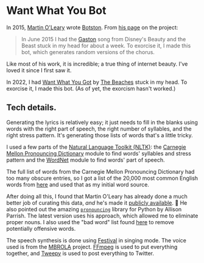 # Want What You Bot

In 2015, [Martin O'Leary](https://mewo2.com/) wrote [Botston](https://twitter.com/botston). From [his page](https://mewo2.com/bots/botston/) on the project:

> In June 2015 I had the [Gaston](https://www.youtube.com/watch?v=VuJTqmpBnI0) song from Disney's Beauty and the Beast stuck in my head for about a week. To exorcise it, I made this bot, which generates random versions of the chorus.

Like most of his work, it is incredible; a true thing of internet beauty. I've loved it since I first saw it.

In 2022, I had [Want What You Got](https://www.youtube.com/watch?v=gggDVJfvhgM) by [The Beaches](https://www.thebeachesband.com/) stuck in my head. To exorcise it, I made this bot. (As of yet, the exorcism hasn't worked.)

## Tech details.

Generating the lyrics is relatively easy; it just needs to fill in the blanks using words with the right part of speech, the right number of syllables, and the right stress pattern. It's generating those lists of words that's a little tricky.

I used a few parts of the [Natural Language Toolkit (NLTK)](https://www.nltk.org/): the [Carnegie Mellon Pronouncing Dictionary](https://www.nltk.org/api/nltk.corpus.reader.cmudict.html#module-nltk.corpus.reader.cmudict) module to find words' syllables and stress pattern and the [WordNet](https://www.nltk.org/api/nltk.corpus.reader.wordnet.html#module-nltk.corpus.reader.wordnet) module to find words' part of speech.

The full list of words from the Carnegie Mellon Pronouncing Dictionary had too many obscure entries, so I got a list of the 20,000 most common English words from [here](https://github.com/first20hours/google-10000-english) and used that as my initial word source.

After doing all this, I found that Martin O'Leary has already done a much better job of curating this data, _and_ he's made it [publicly available](https://github.com/mewo2/syllpos). 🤦 He also pointed out the amazing [`pronouncing`](https://github.com/mewo2/pronouncingpy) library for Python by Allison Parrish. The latest version uses his approach, which allowed me to eliminate proper nouns. I also used the "bad word" list found [here](https://www.cs.cmu.edu/~biglou/resources/) to remove potentially offensive words.

The speech synthesis is done using [Festival](http://festvox.org/) in singing mode. The voice used is from the [MBROLA](https://github.com/numediart/MBROLA) project. [FFmpeg](https://ffmpeg.org/) is used to put everything together, and [Tweepy](https://www.tweepy.org/) is used to post everything to Twitter.